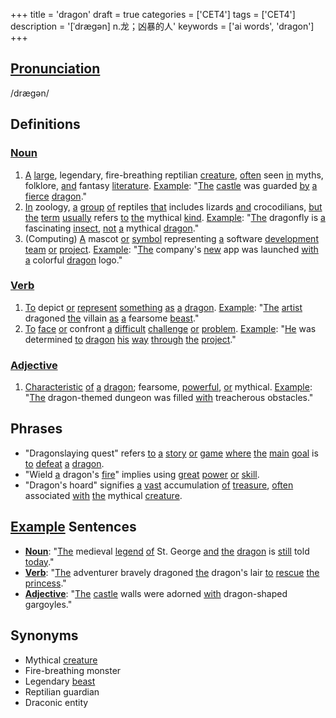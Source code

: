 +++
title = 'dragon'
draft = true
categories = ['CET4']
tags = ['CET4']
description = '[ˈdrægən] n.龙；凶暴的人'
keywords = ['ai words', 'dragon']
+++

## [Pronunciation](/en/post/pronunciation/)
/drægən/

## Definitions
### [Noun](/en/post/noun/)
1. [A](/en/post/a/) [large](/en/post/large/), legendary, fire-breathing reptilian [creature](/en/post/creature/), [often](/en/post/often/) seen [in](/en/post/in/) myths, folklore, [and](/en/post/and/) fantasy [literature](/en/post/literature/). [Example](/en/post/example/): "[The](/en/post/the/) [castle](/en/post/castle/) was guarded [by](/en/post/by/) [a](/en/post/a/) [fierce](/en/post/fierce/) [dragon](/en/post/dragon/)."
2. [In](/en/post/in/) zoology, [a](/en/post/a/) [group](/en/post/group/) [of](/en/post/of/) reptiles [that](/en/post/that/) includes lizards [and](/en/post/and/) crocodilians, [but](/en/post/but/) [the](/en/post/the/) [term](/en/post/term/) [usually](/en/post/usually/) refers [to](/en/post/to/) [the](/en/post/the/) mythical [kind](/en/post/kind/). [Example](/en/post/example/): "[The](/en/post/the/) dragonfly is [a](/en/post/a/) fascinating [insect](/en/post/insect/), [not](/en/post/not/) [a](/en/post/a/) mythical [dragon](/en/post/dragon/)."
3. (Computing) [A](/en/post/a/) mascot [or](/en/post/or/) [symbol](/en/post/symbol/) representing [a](/en/post/a/) software [development](/en/post/development/) [team](/en/post/team/) [or](/en/post/or/) [project](/en/post/project/). [Example](/en/post/example/): "[The](/en/post/the/) company's [new](/en/post/new/) app was launched [with](/en/post/with/) [a](/en/post/a/) colorful [dragon](/en/post/dragon/) logo."

### [Verb](/en/post/verb/)
1. [To](/en/post/to/) depict [or](/en/post/or/) [represent](/en/post/represent/) [something](/en/post/something/) [as](/en/post/as/) [a](/en/post/a/) [dragon](/en/post/dragon/). [Example](/en/post/example/): "[The](/en/post/the/) [artist](/en/post/artist/) dragoned [the](/en/post/the/) villain [as](/en/post/as/) [a](/en/post/a/) fearsome [beast](/en/post/beast/)."
2. [To](/en/post/to/) [face](/en/post/face/) [or](/en/post/or/) confront [a](/en/post/a/) [difficult](/en/post/difficult/) [challenge](/en/post/challenge/) [or](/en/post/or/) [problem](/en/post/problem/). [Example](/en/post/example/): "[He](/en/post/he/) was determined [to](/en/post/to/) [dragon](/en/post/dragon/) [his](/en/post/his/) [way](/en/post/way/) [through](/en/post/through/) [the](/en/post/the/) [project](/en/post/project/)."

### [Adjective](/en/post/adjective/)
1. [Characteristic](/en/post/characteristic/) [of](/en/post/of/) [a](/en/post/a/) [dragon](/en/post/dragon/); fearsome, [powerful](/en/post/powerful/), [or](/en/post/or/) mythical. [Example](/en/post/example/): "[The](/en/post/the/) dragon-themed dungeon was filled [with](/en/post/with/) treacherous obstacles."

## Phrases
- "Dragonslaying quest" refers [to](/en/post/to/) [a](/en/post/a/) [story](/en/post/story/) [or](/en/post/or/) [game](/en/post/game/) [where](/en/post/where/) [the](/en/post/the/) [main](/en/post/main/) [goal](/en/post/goal/) is [to](/en/post/to/) [defeat](/en/post/defeat/) [a](/en/post/a/) [dragon](/en/post/dragon/).
- "Wield [a](/en/post/a/) dragon's [fire](/en/post/fire/)" implies using [great](/en/post/great/) [power](/en/post/power/) [or](/en/post/or/) [skill](/en/post/skill/).
- "Dragon's hoard" signifies [a](/en/post/a/) [vast](/en/post/vast/) accumulation [of](/en/post/of/) [treasure](/en/post/treasure/), [often](/en/post/often/) associated [with](/en/post/with/) [the](/en/post/the/) mythical [creature](/en/post/creature/).

## [Example](/en/post/example/) Sentences
- **[Noun](/en/post/noun/)**: "[The](/en/post/the/) medieval [legend](/en/post/legend/) [of](/en/post/of/) St. George [and](/en/post/and/) [the](/en/post/the/) [dragon](/en/post/dragon/) is [still](/en/post/still/) told [today](/en/post/today/)."
- **[Verb](/en/post/verb/)**: "[The](/en/post/the/) adventurer bravely dragoned [the](/en/post/the/) dragon's lair [to](/en/post/to/) [rescue](/en/post/rescue/) [the](/en/post/the/) [princess](/en/post/princess/)."
- **[Adjective](/en/post/adjective/)**: "[The](/en/post/the/) [castle](/en/post/castle/) walls were adorned [with](/en/post/with/) dragon-shaped gargoyles."

## Synonyms
- Mythical [creature](/en/post/creature/)
- Fire-breathing monster
- Legendary [beast](/en/post/beast/)
- Reptilian guardian
- Draconic entity
